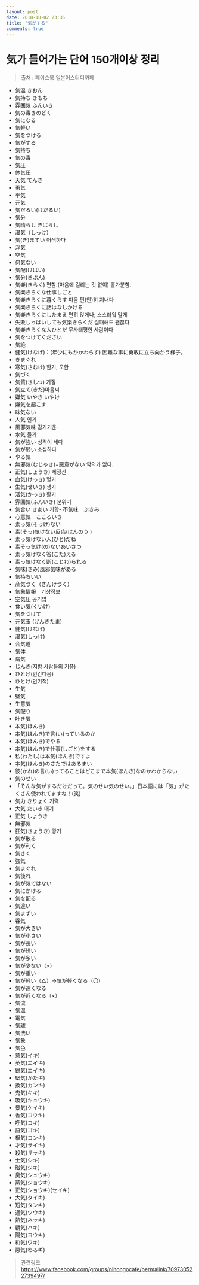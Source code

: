 ```yaml
---
layout: post
date: 2018-10-02 23:36
title: "気がする"
comments: true
---
```


# 気가 들어가는 단어 150개이상 정리
> 출처 : 페이스북 일본어스터디까페

- 気温 きおん
- 気持ち きもち
- 雰囲気 ふんいき
- 気の毒きのどく
- 気になる
- 気軽い
- 気をつける
- 気がする
- 気持ち
- 気の毒
- 気圧
- 体気圧
- 天気 てんき
- 勇気
- 平気
- 元気
- 気だるい(けだるい)
- 気分
- 気晴らし きばらし
- 湿気（しっけ）
- 気(き)まずい 어색하다
- 浮気
- 空気
- 何気ない
- 気配(けはい)
- 気分(きぶん)
- 気楽(きらく) 편함.(마음에 걸리는 것 없이) 홀가분함.
- 気楽きらくな仕事しごと
- 気楽きらくに暮くらす 마음 편(안)히 지내다
- 気楽きらくに話はなしかける
- 気楽きらくにしたまえ 편히 앉게나; 스스러워 말게
- 失敗しっぱいしても気楽きらくだ 실패해도 괜찮다
- 気楽きらくな人ひとだ 무사태평한 사람이다
- 気をつけてください
- 気絶
- 健気(けなげ)：(年少にもかかわらず) 困難な事に勇敢に立ち向かう様子。
- きまぐれ
- 寒気(さむけ) 한기, 오한
- 気づく
- 気質(きしつ) 기질
- 気立て(きだ)마음씨
- 嫌気 いやき いやけ
- 嫌気を起こす
- 味気ない
- 人気 인기
- 風邪気味 감기기운
- 水気 물기
- 気が強い 성격이 세다
- 気が弱い 소심하다
- やる気
- 無邪気(むじゃき)=悪意がない 악의가 없다.
- 正気(しょうき) 제정신
- 血気(けっき) 혈기
- 生気(せいき) 생기
- 活気(かっき) 활기
- 雰囲気(ふんいき) 분위기
- 気合い きあい 기합- 不気味　ぶきみ
- 心意気　こころいき
- 素っ気(そっけ)ない
- 素(そっ)気けない反応(はんのう )
- 素っ気けない人(ひと)だね
- 素そっ気け(の)ないあいさつ
- 素っ気けなく答(こた)える
- 素っ気けなく断(ことわ)られる
- 気味(きみ)風邪気味がある
- 気持ちいい
- 産気づく（さんけづく）
- 気象情報　기상정보
- 空気圧 공기압
- 食い気(くいけ)
- 気をつけて
- 元気玉 (げんきたま)
- 健気(けなげ)
- 湿気(しっけ)
- 合気道
- 気体
- 病気
- じんき(지방 사람들의 기풍)
- ひとげ(인간다움)
- ひとけ(인기척)
- 生気
- 堅気
- 生意気
- 気配り
- 吐き気
- 本気(ほんき)
- 本気(ほんき)で言(い)っているのか
- 本気(ほんき)でやる
- 本気(ほんき)で仕事(しごと)をする
- 私(わたし)は本気(ほんき)ですよ
- 本気(ほんき)のさたではあるまい
- 彼(かれ)の言(い)ってることはどこまで本気(ほんき)なのかわからない
- 気のせい
- 「そんな気がするだけだって。気のせい気のせい。」日本語には「気」がたくさん使われてますね！(笑)
- 気力 きりょく 기력 
- 大気 たいき 대기
- 正気 しょうき
- 無邪気
- 狂気(きょうき) 광기
- 気が散る
- 気が利く
- 気さく
- 強気
- 気まぐれ
- 気後れ
- 気が気ではない
- 気にかける
- 気を配る
- 気違い
- 気まずい
- 呑気
- 気が大きい
- 気が小さい
- 気が長い
- 気が短い
- 気が多い
- 気が少ない（×）
- 気が重い
- 気が軽い（△）→気が軽くなる（〇）
- 気が遠くなる
- 気が近くなる（×）
- 気流
- 気温
- 電気
- 気球
- 気洗い
- 気象
- 気色
- 意気(イキ)
- 英気(エイキ)
- 鋭気(エイキ)
- 堅気(かたギ)
- 換気(カンキ)
- 鬼気(キキ)
- 吸気(キュウキ)
- 景気(ケイキ)
- 香気(コウキ)
- 呼気(コキ)
- 語気(ゴキ)
- 根気(コンキ)
- 才気(サイキ)
- 殺気(サッキ)
- 士気(シキ)
- 磁気(ジキ)
- 臭気(シュウキ)
- 蒸気(ジョウキ)
- 正気(ショウキ)(セイキ)
- 大気(タイキ)
- 短気(タンキ)
- 通気(ツウキ)
- 熱気(ネッキ)
- 覇気(ハキ)
- 陽気(ヨウキ)
- 和気(ワキ)
- 悪気(わるギ)

> 관련링크
https://www.facebook.com/groups/nihongocafe/permalink/709730522739497/

